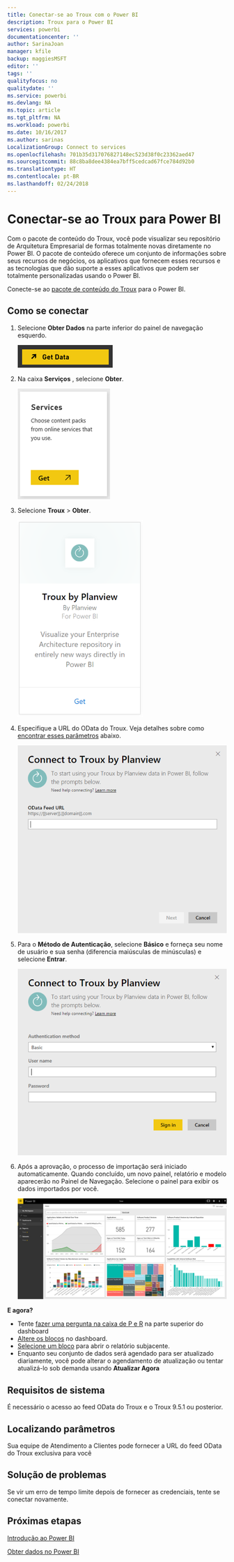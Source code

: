 ```yaml
---
title: Conectar-se ao Troux com o Power BI
description: Troux para o Power BI
services: powerbi
documentationcenter: ''
author: SarinaJoan
manager: kfile
backup: maggiesMSFT
editor: ''
tags: ''
qualityfocus: no
qualitydate: ''
ms.service: powerbi
ms.devlang: NA
ms.topic: article
ms.tgt_pltfrm: NA
ms.workload: powerbi
ms.date: 10/16/2017
ms.author: sarinas
LocalizationGroup: Connect to services
ms.openlocfilehash: 701b35d317076827148ec523d38f0c23362aed47
ms.sourcegitcommit: 88c8ba8dee4384ea7bff5cedcad67fce784d92b0
ms.translationtype: HT
ms.contentlocale: pt-BR
ms.lasthandoff: 02/24/2018
---
```

# <a name="connect-to-troux-for-power-bi"></a>Conectar-se ao Troux para Power BI
Com o pacote de conteúdo do Troux, você pode visualizar seu repositório de Arquitetura Empresarial de formas totalmente novas diretamente no Power BI. O pacote de conteúdo oferece um conjunto de informações sobre seus recursos de negócios, os aplicativos que fornecem esses recursos e as tecnologias que dão suporte a esses aplicativos que podem ser totalmente personalizadas usando o Power BI.

Conecte-se ao [pacote de conteúdo do Troux](https://app.powerbi.com/getdata/services/troux) para o Power BI.

## <a name="how-to-connect"></a>Como se conectar
1. Selecione **Obter Dados** na parte inferior do painel de navegação esquerdo.
   
   ![](media/service-connect-to-troux/getdata.png)
2. Na caixa **Serviços** , selecione **Obter**.
   
   ![](media/service-connect-to-troux/services.png)
3. Selecione **Troux** \>  **Obter**.
   
   ![](media/service-connect-to-troux/troux.png)
4. Especifique a URL do OData do Troux. Veja detalhes sobre como [encontrar esses parâmetros](#FindingParams) abaixo.
   
   ![](media/service-connect-to-troux/params.png)
5. Para o **Método de Autenticação**, selecione **Básico** e forneça seu nome de usuário e sua senha (diferencia maiúsculas de minúsculas) e selecione **Entrar**.
   
    ![](media/service-connect-to-troux/creds.png)
6. Após a aprovação, o processo de importação será iniciado automaticamente. Quando concluído, um novo painel, relatório e modelo aparecerão no Painel de Navegação. Selecione o painel para exibir os dados importados por você.
   
     ![](media/service-connect-to-troux/dashboard.png)

**E agora?**

* Tente [fazer uma pergunta na caixa de P e R](power-bi-q-and-a.md) na parte superior do dashboard
* [Altere os blocos](service-dashboard-edit-tile.md) no dashboard.
* [Selecione um bloco](service-dashboard-tiles.md) para abrir o relatório subjacente.
* Enquanto seu conjunto de dados será agendado para ser atualizado diariamente, você pode alterar o agendamento de atualização ou tentar atualizá-lo sob demanda usando **Atualizar Agora**

## <a name="system-requirements"></a>Requisitos de sistema
É necessário o acesso ao feed OData do Troux e o Troux 9.5.1 ou posterior.

<a name="FindingParams"></a>

## <a name="finding-parameters"></a>Localizando parâmetros
Sua equipe de Atendimento a Clientes pode fornecer a URL do feed OData do Troux exclusiva para você

## <a name="troubleshooting"></a>Solução de problemas
Se vir um erro de tempo limite depois de fornecer as credenciais, tente se conectar novamente.

## <a name="next-steps"></a>Próximas etapas
[Introdução ao Power BI](service-get-started.md)

[Obter dados no Power BI](service-get-data.md)

